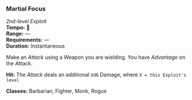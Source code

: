 ### Martial Focus
*2nd-level Exploit*  
**Tempo:** 🔺  
**Range:** —  
**Requirements:** —  
**Duration:** Instantaneous  

Make an *Attack* using a Weapon you are wielding. You have *Advantage* on the *Attack*.

**Hit:** The *Attack* deals an additional `Xd6` Damage, where `X = this Exploit's level`

**Classes:** Barbarian, Fighter, Monk, Rogue
